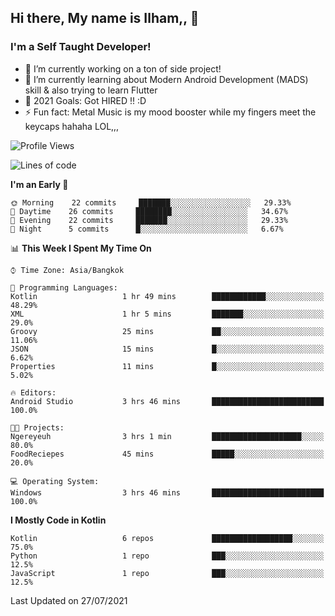 ## Hi there, My name is Ilham,, 👋


### I'm a Self Taught Developer!
- 🔭 I’m currently working on a ton of side project!
- 🌱 I’m currently learning about Modern Android Development (MADS) skill & also trying to learn Flutter
- 🥅 2021 Goals: Got HIRED !! :D
- ⚡ Fun fact: Metal Music is my mood booster while my fingers meet the keycaps hahaha LOL,,, 



<!--START_SECTION:waka-->
![Profile Views](http://img.shields.io/badge/Profile%20Views-0-blue)

![Lines of code](https://img.shields.io/badge/From%20Hello%20World%20I%27ve%20Written-376095%20lines%20of%20code-blue)

**I'm an Early 🐤** 

```text
🌞 Morning    22 commits     ███████░░░░░░░░░░░░░░░░░░   29.33% 
🌆 Daytime    26 commits     ████████░░░░░░░░░░░░░░░░░   34.67% 
🌃 Evening    22 commits     ███████░░░░░░░░░░░░░░░░░░   29.33% 
🌙 Night      5 commits      █░░░░░░░░░░░░░░░░░░░░░░░░   6.67%

```


📊 **This Week I Spent My Time On** 

```text
⌚︎ Time Zone: Asia/Bangkok

💬 Programming Languages: 
Kotlin                   1 hr 49 mins        ████████████░░░░░░░░░░░░░   48.29% 
XML                      1 hr 5 mins         ███████░░░░░░░░░░░░░░░░░░   29.0% 
Groovy                   25 mins             ██░░░░░░░░░░░░░░░░░░░░░░░   11.06% 
JSON                     15 mins             █░░░░░░░░░░░░░░░░░░░░░░░░   6.62% 
Properties               11 mins             █░░░░░░░░░░░░░░░░░░░░░░░░   5.02%

🔥 Editors: 
Android Studio           3 hrs 46 mins       █████████████████████████   100.0%

🐱‍💻 Projects: 
Ngereyeuh                3 hrs 1 min         ████████████████████░░░░░   80.0% 
FoodReciepes             45 mins             █████░░░░░░░░░░░░░░░░░░░░   20.0%

💻 Operating System: 
Windows                  3 hrs 46 mins       █████████████████████████   100.0%

```

**I Mostly Code in Kotlin** 

```text
Kotlin                   6 repos             ██████████████████░░░░░░░   75.0% 
Python                   1 repo              ███░░░░░░░░░░░░░░░░░░░░░░   12.5% 
JavaScript               1 repo              ███░░░░░░░░░░░░░░░░░░░░░░   12.5%

```



 Last Updated on 27/07/2021
<!--END_SECTION:waka-->
